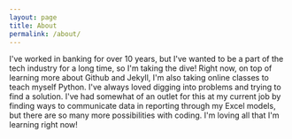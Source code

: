 ```yaml
---
layout: page
title: About
permalink: /about/
---
```


I've worked in banking for over 10 years, but I've wanted to be a part of the tech industry for a long time, so I'm taking the dive! Right now, on top of learning more about Github and Jekyll, I'm also taking online classes to teach myself Python. I've always loved digging into problems and trying to find a solution. I've had somewhat of an outlet for this at my current job by finding ways to communicate data in reporting through my Excel models, but there are so many more possibilities with coding. I'm loving all that I'm learning right now!
